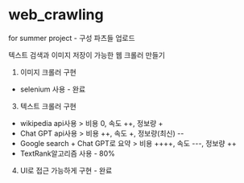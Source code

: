# web_crawling
for summer project - 구성 파츠들 업로드

텍스트 검색과 이미지 저장이 가능한 웹 크롤러 만들기

1. 이미지 크롤러 구현
  - selenium 사용 - 완료
3. 텍스트 크롤러 구현
  - wikipedia api사용 > 비용 0, 속도 ++, 정보량 +
  - Chat GPT api사용 > 비용 ++, 속도 +, 정보량(최신) --
  - Google search + Chat GPT로 요약 > 비용 ++++, 속도 ---, 정보량 ++
  - TextRank알고리즘 사용 - 80%
4. UI로 접근 가능하게 구현 - 완료
